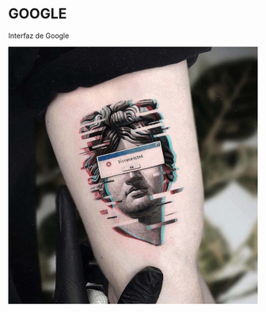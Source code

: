 # GOOGLE
Interfaz de Google

[![](https://raw.githubusercontent.com/FabianQR/Assets/master/photo_2021-10-25_10-36-07.jpg)](#)
